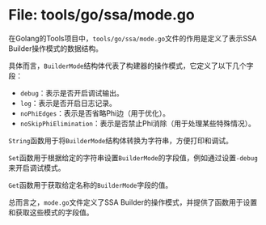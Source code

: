 # File: tools/go/ssa/mode.go

在Golang的Tools项目中，`tools/go/ssa/mode.go`文件的作用是定义了表示SSA Builder操作模式的数据结构。

具体而言，`BuilderMode`结构体代表了构建器的操作模式，它定义了以下几个字段：
- `debug`：表示是否开启调试输出。
- `log`：表示是否开启日志记录。
- `noPhiEdges`：表示是否省略Phi边（用于优化）。
- `noSkipPhiElimination`：表示是否禁止Phi消除（用于处理某些特殊情况）。

`String`函数用于将`BuilderMode`结构体转换为字符串，方便打印和调试。

`Set`函数用于根据给定的字符串设置`BuilderMode`的字段值，例如通过设置`-debug`来开启调试模式。

`Get`函数用于获取给定名称的`BuilderMode`字段的值。

总而言之，`mode.go`文件定义了SSA Builder的操作模式，并提供了函数用于设置和获取这些模式的字段值。

